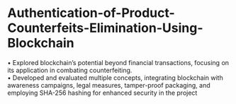 # Authentication-of-Product-Counterfeits-Elimination-Using-Blockchain
• Explored blockchain’s potential beyond financial transactions, focusing on its application in combating counterfeiting.   
• Developed and evaluated multiple concepts, integrating blockchain with awareness campaigns, legal measures, tamper-proof packaging, and employing SHA-256 hashing for enhanced security in the project
